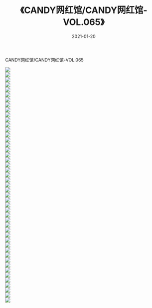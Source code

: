 ﻿---
layout: post
title:  《CANDY网红馆/CANDY网红馆-VOL.065》
date:   2021-01-20
img: http://pic.660000.xyz/1:/网络美图/2021/CANDY网红馆/CANDY网红馆-VOL.065/000.jpg
categories: [美女, 清纯, 唯美]
---

CANDY网红馆/CANDY网红馆-VOL.065

 ![](http://pic.660000.xyz/1:/网络美图/2021/CANDY网红馆/CANDY网红馆-VOL.065/001.jpg) <br>![](http://pic.660000.xyz/1:/网络美图/2021/CANDY网红馆/CANDY网红馆-VOL.065/002.jpg) <br>![](http://pic.660000.xyz/1:/网络美图/2021/CANDY网红馆/CANDY网红馆-VOL.065/003.jpg) <br>![](http://pic.660000.xyz/1:/网络美图/2021/CANDY网红馆/CANDY网红馆-VOL.065/004.jpg) <br>![](http://pic.660000.xyz/1:/网络美图/2021/CANDY网红馆/CANDY网红馆-VOL.065/005.jpg) <br>![](http://pic.660000.xyz/1:/网络美图/2021/CANDY网红馆/CANDY网红馆-VOL.065/006.jpg) <br>![](http://pic.660000.xyz/1:/网络美图/2021/CANDY网红馆/CANDY网红馆-VOL.065/007.jpg) <br>![](http://pic.660000.xyz/1:/网络美图/2021/CANDY网红馆/CANDY网红馆-VOL.065/008.jpg) <br>![](http://pic.660000.xyz/1:/网络美图/2021/CANDY网红馆/CANDY网红馆-VOL.065/009.jpg) <br>![](http://pic.660000.xyz/1:/网络美图/2021/CANDY网红馆/CANDY网红馆-VOL.065/010.jpg) <br>![](http://pic.660000.xyz/1:/网络美图/2021/CANDY网红馆/CANDY网红馆-VOL.065/011.jpg) <br>![](http://pic.660000.xyz/1:/网络美图/2021/CANDY网红馆/CANDY网红馆-VOL.065/012.jpg) <br>![](http://pic.660000.xyz/1:/网络美图/2021/CANDY网红馆/CANDY网红馆-VOL.065/013.jpg) <br>![](http://pic.660000.xyz/1:/网络美图/2021/CANDY网红馆/CANDY网红馆-VOL.065/014.jpg) <br>![](http://pic.660000.xyz/1:/网络美图/2021/CANDY网红馆/CANDY网红馆-VOL.065/015.jpg) <br>![](http://pic.660000.xyz/1:/网络美图/2021/CANDY网红馆/CANDY网红馆-VOL.065/016.jpg) <br>![](http://pic.660000.xyz/1:/网络美图/2021/CANDY网红馆/CANDY网红馆-VOL.065/017.jpg) <br>![](http://pic.660000.xyz/1:/网络美图/2021/CANDY网红馆/CANDY网红馆-VOL.065/018.jpg) <br>![](http://pic.660000.xyz/1:/网络美图/2021/CANDY网红馆/CANDY网红馆-VOL.065/019.jpg) <br>![](http://pic.660000.xyz/1:/网络美图/2021/CANDY网红馆/CANDY网红馆-VOL.065/020.jpg) <br>![](http://pic.660000.xyz/1:/网络美图/2021/CANDY网红馆/CANDY网红馆-VOL.065/021.jpg) <br>![](http://pic.660000.xyz/1:/网络美图/2021/CANDY网红馆/CANDY网红馆-VOL.065/022.jpg) <br>![](http://pic.660000.xyz/1:/网络美图/2021/CANDY网红馆/CANDY网红馆-VOL.065/023.jpg) <br>![](http://pic.660000.xyz/1:/网络美图/2021/CANDY网红馆/CANDY网红馆-VOL.065/024.jpg) <br>![](http://pic.660000.xyz/1:/网络美图/2021/CANDY网红馆/CANDY网红馆-VOL.065/025.jpg) <br>![](http://pic.660000.xyz/1:/网络美图/2021/CANDY网红馆/CANDY网红馆-VOL.065/026.jpg) <br>![](http://pic.660000.xyz/1:/网络美图/2021/CANDY网红馆/CANDY网红馆-VOL.065/027.jpg) <br>![](http://pic.660000.xyz/1:/网络美图/2021/CANDY网红馆/CANDY网红馆-VOL.065/028.jpg) <br>![](http://pic.660000.xyz/1:/网络美图/2021/CANDY网红馆/CANDY网红馆-VOL.065/029.jpg) <br>![](http://pic.660000.xyz/1:/网络美图/2021/CANDY网红馆/CANDY网红馆-VOL.065/030.jpg) <br>![](http://pic.660000.xyz/1:/网络美图/2021/CANDY网红馆/CANDY网红馆-VOL.065/031.jpg) <br>![](http://pic.660000.xyz/1:/网络美图/2021/CANDY网红馆/CANDY网红馆-VOL.065/032.jpg) <br>![](http://pic.660000.xyz/1:/网络美图/2021/CANDY网红馆/CANDY网红馆-VOL.065/033.jpg) <br>![](http://pic.660000.xyz/1:/网络美图/2021/CANDY网红馆/CANDY网红馆-VOL.065/034.jpg) <br>![](http://pic.660000.xyz/1:/网络美图/2021/CANDY网红馆/CANDY网红馆-VOL.065/035.jpg) <br>![](http://pic.660000.xyz/1:/网络美图/2021/CANDY网红馆/CANDY网红馆-VOL.065/036.jpg) <br>![](http://pic.660000.xyz/1:/网络美图/2021/CANDY网红馆/CANDY网红馆-VOL.065/037.jpg) <br>![](http://pic.660000.xyz/1:/网络美图/2021/CANDY网红馆/CANDY网红馆-VOL.065/038.jpg) <br>![](http://pic.660000.xyz/1:/网络美图/2021/CANDY网红馆/CANDY网红馆-VOL.065/039.jpg) <br>![](http://pic.660000.xyz/1:/网络美图/2021/CANDY网红馆/CANDY网红馆-VOL.065/040.jpg) <br>![](http://pic.660000.xyz/1:/网络美图/2021/CANDY网红馆/CANDY网红馆-VOL.065/041.jpg) <br>![](http://pic.660000.xyz/1:/网络美图/2021/CANDY网红馆/CANDY网红馆-VOL.065/042.jpg) <br>![](http://pic.660000.xyz/1:/网络美图/2021/CANDY网红馆/CANDY网红馆-VOL.065/043.jpg) <br>![](http://pic.660000.xyz/1:/网络美图/2021/CANDY网红馆/CANDY网红馆-VOL.065/044.jpg) <br>![](http://pic.660000.xyz/1:/网络美图/2021/CANDY网红馆/CANDY网红馆-VOL.065/045.jpg) <br>![](http://pic.660000.xyz/1:/网络美图/2021/CANDY网红馆/CANDY网红馆-VOL.065/046.jpg) <br>![](http://pic.660000.xyz/1:/网络美图/2021/CANDY网红馆/CANDY网红馆-VOL.065/047.jpg) <br>